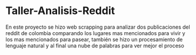# Taller-Analisis-Reddit
En este proyecto se hizo web scrapping para analizar dos publicaciones del reddit de colombia comparando los lugares mas mencionados para vivir y los mas mencionados para pasear, también se hizo un procesamiento de lenguaje natural  y al final una nube de palabras para ver mejor el proceso
